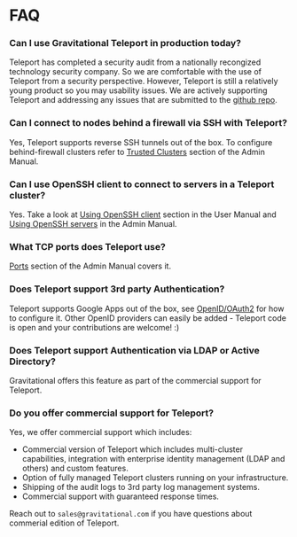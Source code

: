 # FAQ

### Can I use Gravitational Teleport in production today?

Teleport has completed a security audit from a nationally recongized technology security company. So we are comfortable with the use of Teleport from a security perspective. However, Teleport is still a relatively young product so you may usability issues. We are actively supporting Teleport and addressing any issues that are submitted to the [github repo](https://github.com/gravitational/teleport).

### Can I connect to nodes behind a firewall via SSH with Teleport?

Yes, Teleport supports reverse SSH tunnels out of the box. To configure behind-firewall clusters
refer to [Trusted Clusters](admin-guide.md#trusted-clusters) section of the Admin Manual.

### Can I use OpenSSH client to connect to servers in a Teleport cluster?

Yes. Take a look at [Using OpenSSH client](user-manual.md#integration-with-openssh) section in the User Manual
and [Using OpenSSH servers](admin-guide.md) in the Admin Manual.

### What TCP ports does Teleport use?

[Ports](admin-guide.md#ports) section of the Admin Manual covers it.

### Does Teleport support 3rd party Authentication?

Teleport supports Google Apps out of the box, see [OpenID/OAuth2](admin-guide/#openid-oauth2) for how to configure it.
Other OpenID providers can easily be added - Teleport code is open and your contributions are welcome! :)

### Does Teleport support Authentication via LDAP or Active Directory?

Gravitational offers this feature as part of the commercial support for Teleport.

### Do you offer commercial support for Teleport?

Yes, we offer commercial support which includes:

* Commercial version of Teleport which includes multi-cluster capabilities, 
  integration with enterprise identity management (LDAP and others) and custom features.
* Option of fully managed Teleport clusters running on your infrastructure.
* Shipping of the audit logs to 3rd party log management systems.
* Commercial support with guaranteed response times.

Reach out to `sales@gravitational.com` if you have questions about commerial edition of Teleport.
